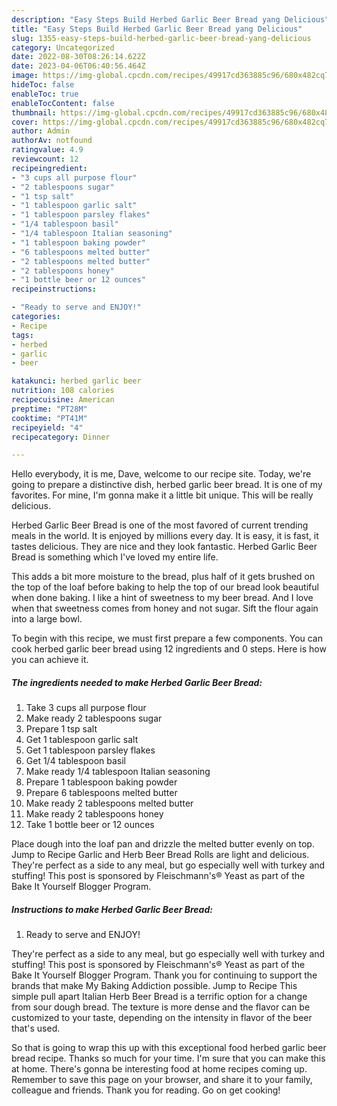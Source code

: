 ```yaml
---
description: "Easy Steps Build Herbed Garlic Beer Bread yang Delicious"
title: "Easy Steps Build Herbed Garlic Beer Bread yang Delicious"
slug: 1355-easy-steps-build-herbed-garlic-beer-bread-yang-delicious
category: Uncategorized
date: 2022-08-30T08:26:14.622Z
date: 2023-04-06T06:40:56.464Z
image: https://img-global.cpcdn.com/recipes/49917cd363885c96/680x482cq70/herbed-garlic-beer-bread-recipe-main-photo.jpg
hideToc: false
enableToc: true
enableTocContent: false
thumbnail: https://img-global.cpcdn.com/recipes/49917cd363885c96/680x482cq70/herbed-garlic-beer-bread-recipe-main-photo.jpg
cover: https://img-global.cpcdn.com/recipes/49917cd363885c96/680x482cq70/herbed-garlic-beer-bread-recipe-main-photo.jpg
author: Admin
authorAv: notfound
ratingvalue: 4.9
reviewcount: 12
recipeingredient:
- "3 cups all purpose flour"
- "2 tablespoons sugar"
- "1 tsp salt"
- "1 tablespoon garlic salt"
- "1 tablespoon parsley flakes"
- "1/4 tablespoon basil"
- "1/4 tablespoon Italian seasoning"
- "1 tablespoon baking powder"
- "6 tablespoons melted butter"
- "2 tablespoons melted butter"
- "2 tablespoons honey"
- "1 bottle beer or 12 ounces"
recipeinstructions:

- "Ready to serve and ENJOY!"
categories:
- Recipe
tags:
- herbed
- garlic
- beer

katakunci: herbed garlic beer 
nutrition: 108 calories
recipecuisine: American
preptime: "PT28M"
cooktime: "PT41M"
recipeyield: "4"
recipecategory: Dinner

---
```



Hello everybody, it is me, Dave, welcome to our recipe site. Today, we're going to prepare a distinctive dish, herbed garlic beer bread. It is one of my favorites. For mine, I'm gonna make it a little bit unique. This will be really delicious.

Herbed Garlic Beer Bread is one of the most favored of current trending meals in the world. It is enjoyed by millions every day. It is easy, it is fast, it tastes delicious. They are nice and they look fantastic. Herbed Garlic Beer Bread is something which I've loved my entire life.

This adds a bit more moisture to the bread, plus half of it gets brushed on the top of the loaf before baking to help the top of our bread look beautiful when done baking. I like a hint of sweetness to my beer bread. And I love when that sweetness comes from honey and not sugar. Sift the flour again into a large bowl.


To begin with this recipe, we must first prepare a few components. You can cook herbed garlic beer bread using 12 ingredients and 0 steps. Here is how you can achieve it.

<!--inarticleads1-->

##### The ingredients needed to make Herbed Garlic Beer Bread:

1. Take 3 cups all purpose flour
1. Make ready 2 tablespoons sugar
1. Prepare 1 tsp salt
1. Get 1 tablespoon garlic salt
1. Get 1 tablespoon parsley flakes
1. Get 1/4 tablespoon basil
1. Make ready 1/4 tablespoon Italian seasoning
1. Prepare 1 tablespoon baking powder
1. Prepare 6 tablespoons melted butter
1. Make ready 2 tablespoons melted butter
1. Make ready 2 tablespoons honey
1. Take 1 bottle beer or 12 ounces


Place dough into the loaf pan and drizzle the melted butter evenly on top. Jump to Recipe Garlic and Herb Beer Bread Rolls are light and delicious. They&#39;re perfect as a side to any meal, but go especially well with turkey and stuffing! This post is sponsored by Fleischmann&#39;s® Yeast as part of the Bake It Yourself Blogger Program. 

<!--inarticleads2-->

##### Instructions to make Herbed Garlic Beer Bread:


1. Ready to serve and ENJOY!

They&#39;re perfect as a side to any meal, but go especially well with turkey and stuffing! This post is sponsored by Fleischmann&#39;s® Yeast as part of the Bake It Yourself Blogger Program. Thank you for continuing to support the brands that make My Baking Addiction possible. Jump to Recipe This simple pull apart Italian Herb Beer Bread is a terrific option for a change from sour dough bread. The texture is more dense and the flavor can be customized to your taste, depending on the intensity in flavor of the beer that&#39;s used. 

So that is going to wrap this up with this exceptional food herbed garlic beer bread recipe. Thanks so much for your time. I'm sure that you can make this at home. There's gonna be interesting food at home recipes coming up. Remember to save this page on your browser, and share it to your family, colleague and friends. Thank you for reading. Go on get cooking!
